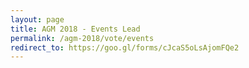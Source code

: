 ```yaml
---
layout: page
title: AGM 2018 - Events Lead
permalink: /agm-2018/vote/events
redirect_to: https://goo.gl/forms/cJcaS5oLsAjomFQe2
---
```

